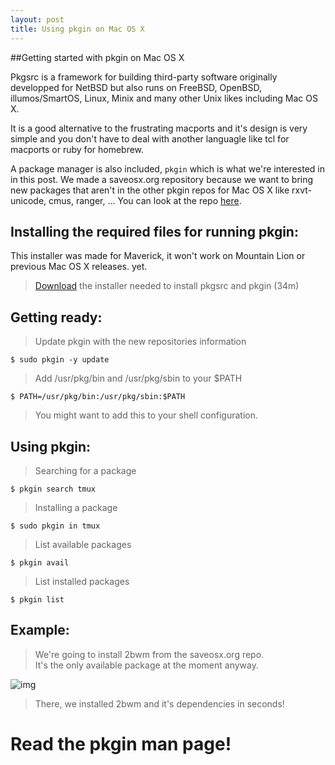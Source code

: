```yaml
---
layout: post
title: Using pkgin on Mac OS X
---
```


##Getting started with pkgin on Mac OS X

Pkgsrc is a framework for building third-party software originally developped for NetBSD but
 also runs on FreeBSD, OpenBSD, illumos/SmartOS, Linux, Minix and many other Unix likes including Mac OS X. 

It is a good alternative to the frustrating macports and it's design is very simple and you 
don't have to deal with another languagle like tcl for macports or ruby for homebrew. 

A package manager is also included, `pkgin` which is what we're interested in in this post. 
We made a saveosx.org repository because we want to bring new packages that aren't in the 
other pkgin repos for Mac OS X like rxvt-unicode, cmus, ranger, ... 
You can look at the repo [here](http://saveosx.org/packages).

## Installing the required files for running pkgin:

This installer was made for Maverick, it won't work on Mountain Lion or previous Mac OS X releases. yet.

> [Download](http://saveosx.org/packages/Darwin/bootstrap/bootstrap-x86_64.pkg) the installer needed to install pkgsrc and pkgin (34m)

## Getting ready:     

> Update pkgin with the new repositories information     

`$ sudo pkgin -y update`

> Add /usr/pkg/bin and /usr/pkg/sbin to your $PATH       

`$ PATH=/usr/pkg/bin:/usr/pkg/sbin:$PATH`     

> You might want to add this to your shell configuration.

## Using pkgin:

> Searching for a package       

`$ pkgin search tmux`      

> Installing a package       

`$ sudo pkgin in tmux`      

> List available packages     

`$ pkgin avail`      

> List installed packages      

`$ pkgin list`      

## Example:

> We're going to install 2bwm from the saveosx.org repo.     
> It's the only available package at the moment anyway.    

![img](http://paste.unixhub.net/index.php/Za2/)

> There, we installed 2bwm and it's dependencies in seconds!

# Read the pkgin man page!     
